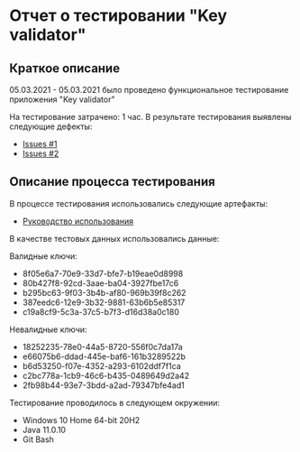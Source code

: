 # Отчет о тестировании "Key validator"

## Краткое описание
05.03.2021 - 05.03.2021 было проведено функциональное тестирование приложения "Key validator"

На тестирование затрачено: 1 час.
В результате тестирования выявлены следующие дефекты:
* [Issues #1](https://github.com/Slaywerz/Key-Validator/issues/1)
* [Issues #2](https://github.com/Slaywerz/Key-Validator/issues/2)

## Описание процесса тестирования
В процессе тестирования использовались следующие артефакты:
*  [Руководство использования](https://github.com/netology-code/javaqa-homeworks/blob/master/intro/user-manual.md)

В качестве тестовых данных использовались данные:

Валидные ключи:

* 8f05e6a7-70e9-33d7-bfe7-b19eae0d8998
* 80b427f8-92cd-3aae-ba04-3927fbe17c6
* b295bc63-9f03-3b4b-af80-969b39f8c262
* 387eedc6-12e9-3b32-9881-63b6b5e85317
* c19a8cf9-5c3a-37c5-b7f3-d16d38a0c180

Невалидные ключи:
* 18252235-78e0-44a5-8720-556f0c7da17a
* e66075b6-ddad-445e-baf6-161b3289522b
* b6d53250-f07e-4352-a293-6102ddf7f1ca
* c2bc778a-1cb9-46c6-b435-0489649d2a42
* 2fb98b44-93e7-3bdd-a2ad-79347bfe4ad1

Тестирование проводилось в следующем окружении:
* Windows 10 Home 64-bit 20H2
* Java 11.0.10
* Git Bash